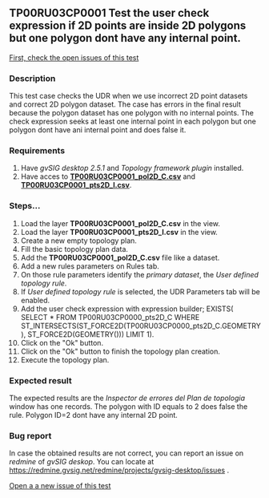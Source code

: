 ## TP00RU03CP0001 Test the user check expression if 2D points are inside 2D polygons but one polygon dont have any internal point.

[First, check the open issues of this test](https://redmine.gvsig.net/redmine/projects/gvsig-desktop/issues?utf8=%E2%9C%93&set_filter=1&f%5B%5D=status_id&op%5Bstatus_id%5D=o&f%5B%5D=subject&op%5Bsubject%5D=%7E&v%5Bsubject%5D%5B%5D=TP00RU03CP0001&f%5B%5D=&c%5B%5D=tracker&c%5B%5D=status&c%5B%5D=priority&c%5B%5D=subject&c%5B%5D=assigned_to&c%5B%5D=updated_on&group_by=)

### Description

This test case checks the UDR when we use incorrect 2D point datasets and correct 2D polygon dataset. The case has errors in the final result because the polygon dataset has one polygon with no internal points. The check expression seeks at least one internal point in each polygon but one polygon dont have ani internal point and does false it.

### Requirements

1. Have *gvSIG desktop 2.5.1* and *Topology framework plugin* installed.
2. Have acces to [**TP00RU03CP0001_pol2D_C.csv**](https://github.com/jolicar/TopologyRuleUserDefinedRule/blob/master/testing/cases/TP00_TopologyRules/RU03_UserDefinedRule/CP0001_UDR_I/TP00RU03CP0001_pol2D_C.csv) and [**TP00RU03CP0001_pts2D_I.csv**](https://github.com/jolicar/TopologyRuleUserDefinedRule/blob/master/testing/cases/TP00_TopologyRules/RU03_UserDefinedRule/CP0001_UDR_I/TP00RU03CP0001_pts2D_I.csv).

### Steps...

1. Load the layer **TP00RU03CP0001_pol2D_C.csv** in the view.
2. Load the layer **TP00RU03CP0001_pts2D_I.csv** in the view.
3. Create a new empty topology plan.
4. Fill the basic topology plan data.
5. Add the **TP00RU03CP0001_pol2D_C.csv** file like a dataset.
6. Add a new rules parameters on Rules tab.
7. On those rule parameters identify the *primary dataset*, the *User defined topology rule*. 
8. If *User defined topology rule* is selected, the UDR Parameters tab will be enabled.
9. Add the user check expression with expression builder; EXISTS( SELECT * FROM TP00RU03CP0000_pts2D_C WHERE ST_INTERSECTS(ST_FORCE2D(TP00RU03CP0000_pts2D_C.GEOMETRY), ST_FORCE2D(GEOMETRY())) LIMIT 1).
10. Click on the "Ok" button.
11. Click on the "Ok" button to finish the topology plan creation.
12. Execute the topology plan.


### Expected result

The expected results are the *Inspector de errores del Plan de topologia* window has one records. The polygon with ID equals to 2 does false the rule. Polygon ID=2 dont have any internal 2D point.


### Bug report


In case the obtained results are not correct, you can report an issue on *redmine* of *gvSIG deskop*. You can locate at
https://redmine.gvsig.net/redmine/projects/gvsig-desktop/issues .

[Open a a new issue of this test](https://redmine.gvsig.net/redmine/projects/gvsig-desktop/issues/new?issue[subject]=TP00RU03CP0001+Test+the+user+check+expression+if+2D+points+are+inside+2D+polygons+but+one+polygon+dont+have+any+internal+point.
)

